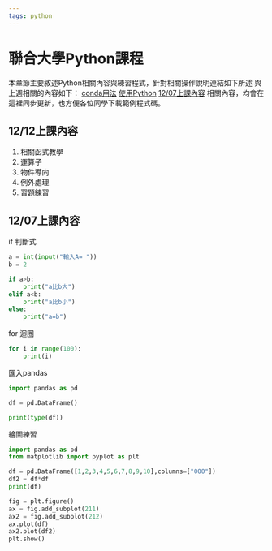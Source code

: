 ```yaml
---
tags: python
---
```

# 聯合大學Python課程

本章節主要敘述Python相關內容與練習程式，針對相關操作說明連結如下所述
與上週相關的內容如下：
[conda用法](conda用法.md)
[使用Python](使用Python.md)
[12/07上課內容](#1207上課內容)
相關內容，均會在這裡同步更新，也方便各位同學下載範例程式碼。

## 12/12上課內容

1. 相關函式教學
2. 運算子
3. 物件導向
4. 例外處理
5. 習題練習

## 12/07上課內容

if 判斷式

```python
a = int(input("輸入A= "))
b = 2

if a>b:
    print("a比b大")
elif a<b:
    print("a比b小")
else:
    print("a=b")
```

for 迴圈

```python
for i in range(100):
    print(i)
```

匯入pandas

```python
import pandas as pd 

df = pd.DataFrame()

print(type(df))
```

繪圖練習

```python
import pandas as pd
from matplotlib import pyplot as plt

df = pd.DataFrame([1,2,3,4,5,6,7,8,9,10],columns=["000"])
df2 = df*df
print(df)

fig = plt.figure()
ax = fig.add_subplot(211)
ax2 = fig.add_subplot(212)
ax.plot(df)
ax2.plot(df2)
plt.show()
```
